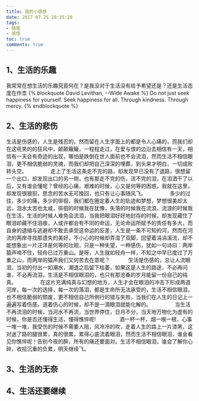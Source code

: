 ```yaml
---
title: 我的小感想
date: 2017-07-25 10:35:28
tags:
- 随笔
- 感悟
toc: true
comments: true
---
```


## 1、生活的乐趣


我常常在想生活的乐趣究竟何在？是我没对于生活没有给予希望还是？还是生活态度在作祟
{% blockquote David Levithan, --Wide Awake %}
Do not just seek happiness for yourself. Seek happiness for all. Through kindness. Through mercy.
{% endblockquote %}

<!-- more -->
## 2、生活的悲伤
生活是伤感的，人生是残忍的，然而留在人生字面上的都是令人心痛的，而我们却在这吼笑的的狂风中，颠颠簸簸，一程程走过，在爱与恨的边沿去相信有一天，相信有一天会有奇迹的出现，哪怕是跌倒在世人面前也不会流泪，然而生活不相信眼泪，更不相信脆弱的灵魂，而我们却把自己深深的埋葬，到头来才明白，一切成败转头空。
　　
　　走上了生活这条走不完的路，却发现早已没有了退路，很想留一个出口，却发现出口的另一侧，也有那走不完的伤，流不完的泪，在泪洒干了以后，又有谁会懂呢？曾经的心痛，艰难的时候，心又是何等的困惑，我就在这里，却发现很狼狈，思念的苦水无可挽回，也只有让心事随风飞。
　　
　　多少的过往，多少的痛，多少的徘徊，我们都在圈定着人生的轨迹和梦想，梦想很美却太远，泪水太苦也太咸，徘徊的时候我在犹豫，失落的时候我在流浪，流浪的时候我在生活，生活的时候人难免会流泪，当我把眼泪好好地封存的时候，却发现藏住了眼泪却藏不住泪痕，人或许都会有不同的命运，无论命运所赋予的责任有多大，而自身的退缩与逃避却不敢去承受这命运的反差，人生是一条不可知的河，然而在河流的两岸寻找那遗失的美好，不小心的时候却弄湿了双脚，回望着涓涓溪流，却不能想象出一片汪洋是何等的壮观，只是一种失望，一种感伤，犹如一句诗曰：两岸猿声啼不住，轻舟已过万重山。是呀，人生就如轻舟一样，不知之中早已度过了万重之山，而两岸的猿声我们又何苦去在意呢？
　
　　生活是伤感的，总让人流眼泪，当初的付出一如潮水，潮退之后留下枯萎，如果这是人生的路途，不必再问谁，不必再流泪，生活是不相信眼泪的，也只有那沧桑的岁月能留一份自己的纯真。
　　
　　在这片充满纯真与幻想的地方，人生才会在眼泪的冲击下形成两道河岸，每一次的选择，每一次的落泪，都是生命所无法承受的，生活不相信眼泪，也不相信脆弱的颓废，更不相信自己所例行的错与失败，当我们在人生的日记上一遍遍写着伤感，道着伤心的时候，却不是一滴眼泪就能化解的。
　　
　　当生活不再流泪的时候，当河水不再流，当世界停住，日月不分，当天地万物化为虚有的时候，你是否还懂得生活，懂得憔悴呢!
　　
　　酒一杯一杯，烟一根一根，心事一堆一堆，我受伤的时候不需要人陪，风冷冷的吹，走着人生的路上一片漆黑，这对迷了路的腿很累，真的很累，累得心底流着眼泪，然而生活不相信眼泪，谁会看见你憔悴呢！告别今夜的醉，所有的痛还要面对。生活不相信眼泪，谁会了解你心碎，收拾沉重的负累，明天继续飞。
## 3、生活的无奈


## 4、生活还要继续

